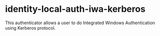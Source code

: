 # identity-local-auth-iwa-kerberos

This authenticator allows a user to do Integrated Windows Authentication using Kerberos protocol. 